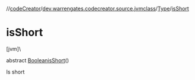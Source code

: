 //[codeCreator](../../../index.md)/[dev.warrengates.codecreator.source.jvmclass](../index.md)/[Type](index.md)/[isShort](is-short.md)

# isShort

[jvm]\

abstract [Boolean](https://docs.oracle.com/javase/8/docs/api/java/lang/Boolean.html)[isShort](is-short.md)()

Is short
